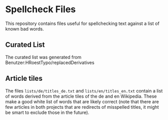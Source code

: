 Spellcheck Files
================

This repository contains files useful for spellchecking text against a list of known bad words.

## Curated List
The curated list was generated from Benutzer:HRoestTypo/replacedDerivatives


## Article tiles
The files `lists/de/titles_de.txt` and  `lists/en/titles_en.txt` contain a list
of words derived from the article tiles of the de and en Wikipedia. These make
a good white list of words that are likely correct (note that there are few
articles in both projects that are redirects of misspelled titles, it might be
smart to exclude those in the future).
